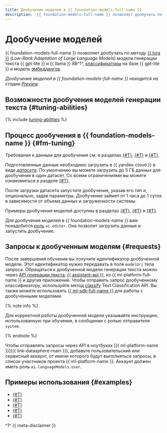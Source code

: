 ```yaml
---
title: Дообучение моделей в {{ foundation-models-full-name }}
description: '{{ foundation-models-full-name }} позволяет дообучать по методу {{ lora }} модели генерации текста {{ gpt-lite }} и {{ llama }} 8B, а также классификаторы на базе {{ gpt-lite }}.'
---
```


# Дообучение моделей

{{ foundation-models-full-name }} позволяет дообучать по методу [{{ lora }}](https://arxiv.org/abs/2106.09685) (_Low-Rank Adaptation of Large Language Models_) модели генерации текста {{ gpt-lite }} и {{ llama }} 8B^1^, [классификаторы](../classifier/index.md) на базе {{ gpt-lite }} и модель [эмбеддингов](../embeddings.md).

_Дообучение моделей в {{ foundation-models-full-name }} находится на стадии [Preview](../../../overview/concepts/launch-stages.md)._

## Возможности дообучения моделей генерации текста {#tuning-abilities}

{% include [tuning-abilities](../../../_includes/foundation-models/yandexgpt/tuning-abilities.md) %}


## Процесс дообучения в {{ foundation-models-name }} {#fm-tuning}

Требования к данным для дообучения см. в разделах [{#T}](../resources/dataset.md#generating), [{#T}](../resources/dataset.md#classifier) и [{#T}](../resources/dataset.md#embeddings).

Подготовленные данные необходимо загрузить в {{ yandex-cloud }} в виде [_датасета_](../resources/dataset.md). По умолчанию вы можете загрузить до 5 ГБ данных для дообучения в один датасет. Со всеми ограничениями вы можете ознакомиться в разделе [{#T}](../limits.md).

После загрузки датасета запустите дообучение, указав его тип и, опционально, задав параметры. Дообучение займет от 1 часа до 1 суток в зависимости от объема данных и загруженности системы.

Примеры дообучения моделей доступны в разделах [{#T}](../../operations/tuning/create.md), [{#T}](../../operations/tuning/tune-classifiers.md) и [{#T}](../../operations/tuning/create-embeddings.md).

Для дообучения моделей в {{ foundation-models-name }} вам понадобится [роль](../../security/index.md) `ai.editor`. Она позволит загрузить данные и запустить дообучение.

## Запросы к дообученным моделям {#requests}

После завершения обучения вы получите идентификатор дообученной модели. Этот идентификатор нужно передавать в поле `modelUri` тела запроса. Обращаться к дообученной модели генерации текста можно через [API генерации текста](../../text-generation/api-ref/index.md), [{{ assistant-api }}](../../assistants/api-ref/grpc/Assistant/index.md), из {{ ml-platform-full-name }} и других приложений. Чтобы отправить запрос дообученному классификатору, используйте метод [classify](../../text-classification/api-ref/TextClassification/classify.md) Text Classification API. Вы также можете использовать [{{ ml-sdk-full-name }}](../../sdk/index.md) для работы с дообученными моделями. 

{% note info %}

Для корректной работы дообученной модели указывайте инструкцию, использованную при обучении, в сообщении с ролью отправителя `system`.

{% endnote %}

Чтобы отправлять запросы через API в ноутбуках [{{ ml-platform-name }}]({{ link-datasphere-main }}), добавьте пользовательский или сервисный аккаунт, от имени которого будут выполняться запросы, в список участников проекта {{ ml-platform-name }}. Аккаунт должен иметь роль `ai.languageModels.user`.

## Примеры использования {#examples}

* [{#T}](../../operations/tuning/create.md)
* [{#T}](../../operations/tuning/tune-classifiers.md)
* [{#T}](../../tutorials/models-fine-tuning.md)
* [{#T}](../../operations/resources/create-dataset-gpt.md)
* [{#T}](../../operations/resources/create-dataset-classifier.md)


^1^ {{ meta-disclaimer }}